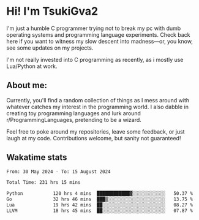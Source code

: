 # Hi! I'm TsukiGva2

I'm just a humble C programmer trying not to break my pc with dumb operating systems and programming language experiments. Check back here if you want to witness my slow descent into madness—or, you know, see some updates on my projects.

I'm not really invested into C programming as recently, as i mostly use Lua/Python at work.

## About me:

Currently, you'll find a random collection of things as I mess around with whatever catches my interest in the programming world. I also dabble in creating toy programming languages and lurk around r/ProgrammingLanguages, pretending to be a wizard.

Feel free to poke around my repositories, leave some feedback, or just laugh at my code. Contributions welcome, but sanity not guaranteed!

## Wakatime stats
<!--START_SECTION:waka-->

```txt
From: 30 May 2024 - To: 15 August 2024

Total Time: 231 hrs 15 mins

Python           120 hrs 4 mins  ████████████▓░░░░░░░░░░░░   50.37 %
Go               32 hrs 46 mins  ███▒░░░░░░░░░░░░░░░░░░░░░   13.75 %
Lua              19 hrs 42 mins  ██░░░░░░░░░░░░░░░░░░░░░░░   08.27 %
LLVM             18 hrs 45 mins  ██░░░░░░░░░░░░░░░░░░░░░░░   07.87 %
```

<!--END_SECTION:waka-->
